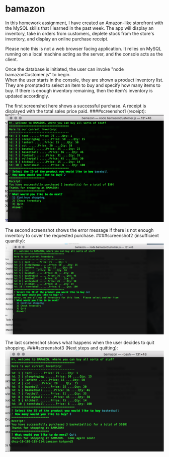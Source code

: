 # bamazon

In this homework assignment, I have created an Amazon-like storefront with the MySQL skills that I learned in the past week. The app will display an inventory, take in orders from customers, deplete stock from the store's inventory, and display an online purchase receipt.

Please note this is not a web browser facing application.  It relies on MySQL running on a local machine acting as the server, and the console acts as the client.

Once the database is initiated, the user can invoke "node bamazonCustomer.js" to begin.  
When the user starts in the console, they are shown a product inventory list.
They are prompted to select an item to buy and specify how many items to buy.
If there is enough inventory remaining, then the item's inventory is updated accordingly. 

The first screenshot here shows a successful purchase.  A receipt is displayed with the total sales price paid. 
####screenshot1 (receipt):
![Image of bamazon](https://github.com/Tad3hats/bamazon/blob/master/bamazon_screenshot1.png)

The second screenshot shows the error message if there is not enough inventory to cover the requested purchase.
####screenshot2 (insufficient quantity):
![Image of bamazon](https://github.com/Tad3hats/bamazon/blob/master/bamazon_screenshot2.png)

The last screenshot shows what happens when the user decides to quit shopping.
####screenshot3 (Next steps and quitting):
![Image of bamazon](https://github.com/Tad3hats/bamazon/blob/master/bamazon_screenshot3.png)
